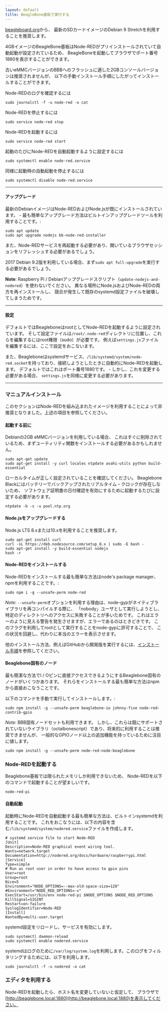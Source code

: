 ```yaml
---
layout: default
title: BeagleBone基板で実行する
---
```


<a href="https://beagleboard.org/latest-images" target="bbb">beagleboard.org</a>から、
最新のSDカードイメージのDebian 9 Stretchを利用することを推奨します。

4GBイメージのBeagleBone基板はNode-REDがプリインストールされていて自動起動が設定されているため、
BeagleBoneを起動してブラウザでポート番号1880を表示することができます。

古いeMMCバージョンのBBBへのフラッシュに適した2GBコンソールバージョンは推奨されませんが、
以下の手動インストール手順にしたがってインストールすることができます。

Node-REDのログを確認するには

    sudo journalctl -f -u node-red -o cat

Node-REDを停止するには

    sudo service node-red stop

Node-REDを起動するには

    sudo service node-red start

起動のたびにNode-REDを自動起動するように設定するには

    sudo systemctl enable node-red.service

同様に起動時の自動起動を停止するには

    sudo systemctl disable node-red.service


---

#### アップグレード

最新のDebianイメージはNode-REDおよびNode.jsが既にインストールされています。 - 最も簡単なアップグレード方法はビルトインアップグレードツールを利用することです。:

    sudo apt update
    sudo apt upgrade nodejs bb-node-red-installer

また、Node-REDサービスを再起動する必要があり、開いているブラウザセッションをリフレッシュする必要があるでしょう。

2017 Debian 9.2版を利用している場合、まず`sudo apt full-upgrade`を実行する必要があるでしょう。

**Note**: Raspberry Pi / Debianアップグレードスクリプト（`update-nodejs-and-nodered`）を使わないでください。
異なる場所にNode.jsおよびNode-REDの両方を再インストールし、
競合が発生して既存のsystemd設定ファイルを破壊してしまうためです。

---

#### 設定

デフォルトではBeagleboneはrootとしてNode-REDを起動するように設定されています。
そして設定ファイルは`/root/.node-red`ディレクトリに位置し、これらを編集するにはroot権限（sudo）が必要です。
例えば`settings.js`ファイルを編集するには、ここで設定をおこないます。

また、Beagleboneはsystemdサービス、`/lib/systemd/system/node-red.socket`を持っており、接続しようとしたときに自動的にNode-REDを起動します。
デフォルトではこれはポート番号1880です。 - しかし、これを変更する必要がある場合、
`settings.js`を同様に変更する必要があります。

---

### マニュアルインストール

<div class="doc-callout">
このセクションはNode-REDを組み込まれたイメージを利用することによって非推奨となりました。上述の項目を参照してください。
</div>

#### 起動する前に

Debianの2GB eMMCバージョンを利用している場合、
これはすぐに削除されているため、まずユーティリティ関数をインストールする必要があるかもしれません。

    sudo apt-get update
    sudo apt-get install -y curl locales ntpdate avahi-utils python build-essential

ローカルタイムが正しく設定されていることを確認してください。
Beaglebone Blackにはバッテリーでバックアップされたリアルタイム・クロックが存在しないため、
ソフトウェア証明書の日付確認を有効にするために起動するたびに設定する必要があります。

    ntpdate -b -s -u pool.ntp.org

#### Node.jsをアップグレードする

Node.js LTS 8.xまたは10.xを利用することを推奨します。

    sudo apt-get install curl
    curl -sL https://deb.nodesource.com/setup_8.x | sudo -E bash -
    sudo apt-get install -y build-essential nodejs
    hash -r

#### Node-REDをインストールする

Node-REDをインストールする最も簡単な方法はnode's package manager、npmを利用することです。:

    sudo npm i -g --unsafe-perm node-red

_Note_: `--unsafe-perm`オプションを利用する理由は、node-gypがネイティブライブラリを再コンパイルする際に、
「nobody」ユーザとして実行しようとし、特定のディレクトリへのアクセスに失敗することが多いためです。
これはエラーのように見える警告を発生させますが、エラーであるのはときどきです。
このフラグを利用してrootとして実行することをnode-gypに許可することで、
この状況を回避し、代わりに本当のエラーを表示させます。

他のインストール方法、例えばGitHubから開発版を実行するには、[インストール手順](../getting-started/installation#install-node-red)を参照してください。

#### Beaglebone固有のノード

最も簡潔な方法でI / Oピンに直接アクセスできるようにするBeaglebone固有のノードがいくつかあります。
それらをインストールする最も簡単な方法はnpmから直接おこなうことです。

以下のコマンドを手動で実行してインストールします。:

    sudo npm install -g --unsafe-perm beaglebone-io johnny-five node-red-contrib-gpio

*Note*: BBB固有ノードセットも利用できます。
しかし、これらは既にサポートされていないライブラリ（octalbonescript）であり、将来的に利用することは推奨できませんが、
一般的なGPIOノード以上の追加機能を持っているために注目に値します。

    sudo npm install -g --unsafe-perm node-red-node-beaglebone

### Node-REDを起動する

Beaglebone基板では限られたメモリしか利用できないため、
Node-REDを以下のコマンドで起動することが望ましいです。

    node-red-pi

#### 自動起動

起動時にNode-REDを自動起動する最も簡単な方法は、ビルトインsystemdを利用することです。
これをおこなうには、以下の内容を含む`/lib/systemd/system/nodered.service`ファイルを作成します。

    # systemd service file to start Node-RED
    [Unit]
    Description=Node-RED graphical event wiring tool.
    Wants=network.target
    Documentation=http://nodered.org/docs/hardware/raspberrypi.html
    [Service]
    Type=simple
    # Run as root user in order to have access to gpio pins
    User=root
    Group=root
    Nice=5
    Environment="NODE_OPTIONS=--max-old-space-size=128"
    #Environment="NODE_RED_OPTIONS=-v"
    ExecStart=/usr/bin/env node-red-pi $NODE_OPTIONS $NODE_RED_OPTIONS
    KillSignal=SIGINT
    Restart=on-failure
    SyslogIdentifier=Node-RED
    [Install]
    WantedBy=multi-user.target

systemd設定をリロードし、サービスを有効にします。

    sudo systemctl daemon-reload
    sudo systemctl enable nodered.service

systemdはログのために`/var/log/system.log`を利用します。このログをフィルタリングするためには、以下を利用します。

    sudo journalctl -f -u nodered -o cat

### エディタを利用する

Node-REDを起動したら、ホスト名を変更していないと仮定して、
ブラウザで[http://beaglebone.local:1880](http://beaglebone.local:1880)を表示してください。
